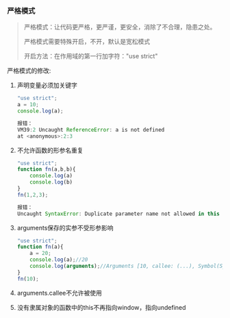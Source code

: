 ### 严格模式

> 严格模式：让代码更严格，更严谨，更安全，消除了不合理，隐患之处。
>
> 严格模式需要特殊开启，不开，默认是宽松模式
>
> 开启方法：在作用域的第一行加字符："use strict"

严格模式的修改:

1. 声明变量必须加关键字

   ```js
   "use strict";
   a = 10;
   console.log(a);
   
   报错：
   VM39:2 Uncaught ReferenceError: a is not defined
   at <anonymous>:2:3
   ```

   

2. 不允许函数的形参名重复

   ```js
   "use strict";
   function fn(a,b,b){
       console.log(a)
       console.log(b)
   }
   fn(1,2,3);
   
   报错：
   Uncaught SyntaxError: Duplicate parameter name not allowed in this context
   ```

   

3. arguments保存的实参不受形参影响

   ```js
   "use strict";    
   function fn(a){
       a = 20;
       console.log(a);//20
       console.log(arguments);//Arguments [10, callee: (...), Symbol(Symbol.iterator): ƒ]
   }
   fn(10);
   ```

   

4. arguments.callee不允许被使用

   

5. 没有隶属对象的函数中的this不再指向window，指向undefined



